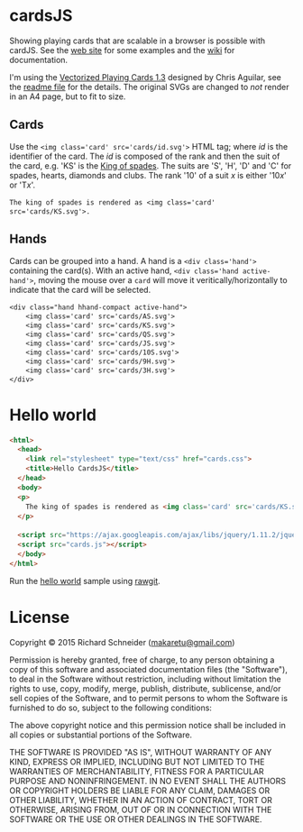 # cardsJS
Showing playing cards that are scalable in a browser is possible with cardJS.  See the [web site](http://richardschneider.github.io/cardsJS) for some examples and the [wiki](https://github.com/richardschneider/cardsJS/wiki) for documentation.

I'm using the [Vectorized Playing Cards 1.3](http://code.google.com/p/vectorized-playing-cards/) designed by Chris Aguilar, see the [readme file](cards/readme.txt) for the details. The original SVGs are changed to *not* render in an A4 page, but to fit to size.

## Cards

Use the `<img class='card' src='cards/id.svg'>` HTML tag; where *id* is the identifier of the card.  The *id* is composed of the rank and then the suit of the card,
e.g. 'KS' is the [King of spades](https://rawgit.com/richardschneider/cardsJS/master/cards/KS.svg). 
The suits are 'S', 'H', 'D' and 'C' for spades, hearts, diamonds and clubs. The rank '10' of a suit *x* is either '10*x*' or 'T*x*'.

    The king of spades is rendered as <img class='card' src='cards/KS.svg'>.
    
## Hands

Cards can be grouped into a hand.  A hand is a `<div class='hand'>` containing the card(s). 
With an active hand, `<div class='hand active-hand'>`, moving the mouse over a `card` will move it veritically/horizontally 
to indicate that the card will be selected.

    <div class="hand hhand-compact active-hand">
		<img class='card' src='cards/AS.svg'>
		<img class='card' src='cards/KS.svg'>
		<img class='card' src='cards/QS.svg'>
		<img class='card' src='cards/JS.svg'>
		<img class='card' src='cards/10S.svg'>
		<img class='card' src='cards/9H.svg'>
		<img class='card' src='cards/3H.svg'>
	</div>
	
# Hello world

```html
<html>
  <head>
    <link rel="stylesheet" type="text/css" href="cards.css">
    <title>Hello CardsJS</title>
  </head>
  <body>
  <p>
    The king of spades is rendered as <img class='card' src='cards/KS.svg'>.
  </p>
	
  <script src="https://ajax.googleapis.com/ajax/libs/jquery/1.11.2/jquery.min.js"></script>
  <script src="cards.js"></script>
  </body>
</html>
```

Run the [hello world](https://rawgit.com/richardschneider/cardsJS/master/hello.html) sample using [rawgit](http://rawgit.com).

# License
Copyright © 2015 Richard Schneider (makaretu@gmail.com)

Permission is hereby granted, free of charge, to any person obtaining a copy of this software and associated documentation files (the "Software"), to deal in the Software without restriction, including without limitation the rights to use, copy, modify, merge, publish, distribute, sublicense, and/or sell copies of the Software, and to permit persons to whom the Software is furnished to do so, subject to the following conditions:

The above copyright notice and this permission notice shall be included in all copies or substantial portions of the Software.

THE SOFTWARE IS PROVIDED "AS IS", WITHOUT WARRANTY OF ANY KIND, EXPRESS OR IMPLIED, INCLUDING BUT NOT LIMITED TO THE WARRANTIES OF MERCHANTABILITY, FITNESS FOR A PARTICULAR PURPOSE AND NONINFRINGEMENT. IN NO EVENT SHALL THE AUTHORS OR COPYRIGHT HOLDERS BE LIABLE FOR ANY CLAIM, DAMAGES OR OTHER LIABILITY, WHETHER IN AN ACTION OF CONTRACT, TORT OR OTHERWISE, ARISING FROM, OUT OF OR IN CONNECTION WITH THE SOFTWARE OR THE USE OR OTHER DEALINGS IN THE SOFTWARE.
    

